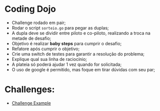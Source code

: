 # Coding Dojo
- Challenge rodado em pair;
- Rodar o script ```sorteio.go``` para pegar as duplas;
- A dupla deve se dividir entre piloto e co-piloto, realizando a troca na metade de desafio;
- Objetivo é realizar **baby steps** para cumprir o desafio;
- Refatore após cumprir o objetivo;
- Crie uma switch de testes para garantir a resolução do problema;
- Explique qual sua linha de raciocínio;
- A plateia só poderá ajudar 1 vez quando for solicitada;
- O uso de google é permitido, mas foque em tirar dúvidas com seu par;

# Challenges:
- [Challenge Example](./challenges/example)